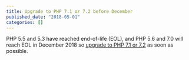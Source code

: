 ```yaml
---
title: Upgrade to PHP 7.1 or 7.2 before December
published_date: "2018-05-01"
categories: []
---
```

PHP 5.5 and 5.3 have reached end-of-life (EOL), and PHP 5.6 and 7.0 will reach EOL in December 2018 so [upgrade to PHP 7.1 or 7.2](/guides/php/php-versions) as soon as possible.
